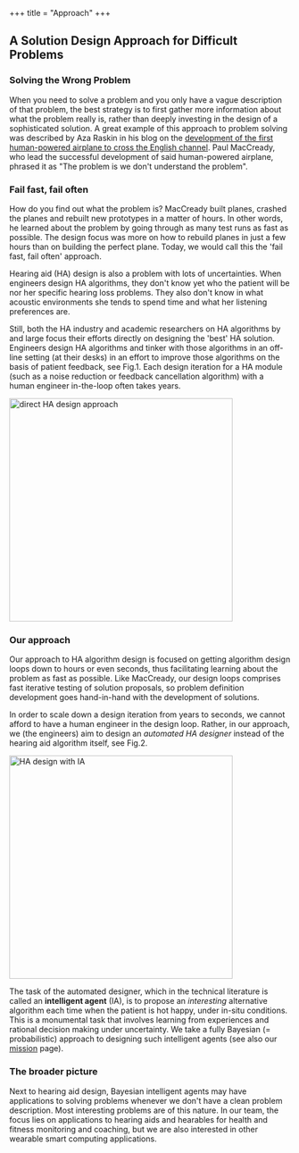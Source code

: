 +++
title = "Approach"
+++
## A Solution Design Approach for Difficult Problems

### Solving the Wrong Problem

When you need to solve a problem and you only have a vague description of that problem, the best strategy is to first gather more information about what the problem really is, rather than deeply investing in the design of a sophisticated solution. A great example of this approach to problem solving was described by Aza Raskin in his blog on the [development of the first human-powered airplane to cross the English channel](http://www.azarask.in/blog/post/the-wrong-problem/). Paul MacCready, who lead the successful development of said human-powered airplane, phrased it as "The problem is we don't understand the problem".

### Fail fast, fail often

How do you find out what the problem is? MacCready built planes, crashed the planes and rebuilt new prototypes in a matter of hours. In other words, he learned about the problem by going through as many test runs as fast as possible. The design focus was more on how to rebuild planes in just a few hours than on building the perfect plane. Today, we would call this the 'fail fast, fail often' approach.

Hearing aid (HA) design is also a problem with lots of uncertainties. When engineers design HA algorithms, they don't know yet who the patient will be nor her specific hearing loss problems. They also don't know in what acoustic environments she tends to spend time and what her listening preferences are.

Still, both the HA industry and academic researchers on HA algorithms by and large focus their efforts directly on designing the 'best' HA solution. Engineers design HA algorithms and tinker with those algorithms in an off-line setting (at their desks) in an effort to improve those algorithms on the basis of patient feedback, see Fig.1. Each design iteration for a HA module (such as a noise reduction or feedback cancellation algorithm) with a human engineer in-the-loop often takes years.

<img src="/img/approach/Direct-HA-Design.png" alt="direct HA design approach" width="400">

### Our approach      

Our approach to HA algorithm design is focused on getting algorithm design loops down to hours or even seconds, thus facilitating learning about the problem as fast as possible. Like MacCready, our design loops comprises fast iterative testing of solution proposals, so problem definition development goes hand-in-hand with the development of solutions.

In order to scale down a design iteration from years to seconds, we cannot afford to have a human engineer in the design loop. Rather, in our approach, we (the engineers) aim to design an _automated HA designer_ instead of the hearing aid algorithm itself, see Fig.2.

<img src="/img/approach/HA-Design-with-IA.png" alt="HA design with IA" width="400">

The task of the automated designer, which in the technical literature is called an **intelligent agent** (IA), is to propose an _interesting_ alternative algorithm each time when the patient is hot happy, under in-situ conditions. This is a monumental task that involves learning from experiences and rational decision making under uncertainty. We take a fully Bayesian (= probabilistic) approach to designing such intelligent agents (see also our [mission]() page).   

### The broader picture

Next to hearing aid design, Bayesian intelligent agents may have applications to solving problems whenever we don't have a clean problem description. Most interesting problems are of this nature. In our team, the focus lies on applications to hearing aids and hearables for health and fitness monitoring and coaching, but we are also interested in other wearable smart computing applications.  
